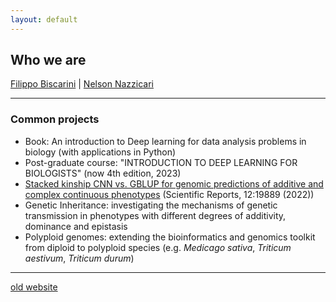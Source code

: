 ```yaml
---
layout: default
---
```


## Who we are

[Filippo Biscarini](./filippo.html) | [Nelson Nazzicari](./nelson.html)


***

### Common projects

- Book: An introduction to Deep learning for data analysis problems in biology (with applications in Python)
- Post-graduate course: "INTRODUCTION TO DEEP LEARNING FOR BIOLOGISTS" (now 4th edition, 2023)
- [Stacked kinship CNN vs. GBLUP for genomic predictions of additive and complex continuous phenotypes](https://www.nature.com/articles/s41598-022-24405-0) (Scientific Reports, 12:19889 (2022))
- Genetic Inheritance: investigating the mechanisms of genetic transmission in phenotypes with different degrees of additivity, dominance and epistasis
- Polyploid genomes: extending the bioinformatics and genomics toolkit from diploid to polyploid species (e.g. *Medicago sativa*, *Triticum aestivum*, *Triticum durum*)

***

[old website](https://bioinformateachers.wordpress.com/)

